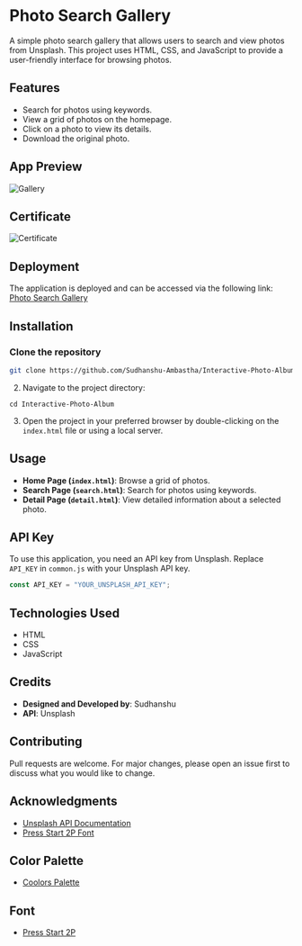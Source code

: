 # Photo Search Gallery

A simple photo search gallery that allows users to search and view photos from Unsplash. This project uses HTML, CSS, and JavaScript to provide a user-friendly interface for browsing photos.

## Features

- Search for photos using keywords.
- View a grid of photos on the homepage.
- Click on a photo to view its details.
- Download the original photo.

## App Preview
![Gallery](https://github.com/Sudhanshu-Ambastha/Gallery/assets/135802131/ae4645b9-849b-4847-abe9-32feaa41c322)

## Certificate

![Certificate](https://github.com/Sudhanshu-Ambastha/Gallery/assets/135802131/d10c16fb-4262-48c5-9820-7a5791b22d1f)

## Deployment

The application is deployed and can be accessed via the following link: 
[Photo Search Gallery](https://sudhanshu-ambastha.github.io/Gallery/)



## Installation

### Clone the repository

```bash
git clone https://github.com/Sudhanshu-Ambastha/Interactive-Photo-Album.git
```

2. Navigate to the project directory:
```
cd Interactive-Photo-Album
```

3. Open the project in your preferred browser by double-clicking on the `index.html` file or using a local server.

## Usage

- **Home Page (`index.html`)**: Browse a grid of photos.
- **Search Page (`search.html`)**: Search for photos using keywords.
- **Detail Page (`detail.html`)**: View detailed information about a selected photo.

## API Key

To use this application, you need an API key from Unsplash. Replace `API_KEY` in `common.js` with your Unsplash API key.

```javascript
const API_KEY = "YOUR_UNSPLASH_API_KEY";
```
## Technologies Used

- HTML
- CSS
- JavaScript

## Credits

- **Designed and Developed by**: Sudhanshu
- **API**: Unsplash

## Contributing

Pull requests are welcome. For major changes, please open an issue first to discuss what you would like to change.

## Acknowledgments

- [Unsplash API Documentation](https://unsplash.com/documentation)
- [Press Start 2P Font](https://fonts.google.com/specimen/Press+Start+2P)

## Color Palette

- [Coolors Palette](https://coolors.co/palette/fffcf2-ccc5b9-403d39-252422-eb5e28)

## Font

- [Press Start 2P](https://fonts.google.com/specimen/Press+Start+2P?query=press+#standard-styles)


